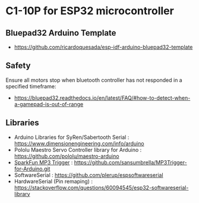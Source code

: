 # C1-10P for ESP32 microcontroller

## Bluepad32 Arduino Template
- https://github.com/ricardoquesada/esp-idf-arduino-bluepad32-template

## Safety
Ensure all motors stop when bluetooth controller has not responded in a specified timeframe:
- https://bluepad32.readthedocs.io/en/latest/FAQ/#how-to-detect-when-a-gamepad-is-out-of-range

## Libraries
- Arduino Libraries for SyRen/Sabertooth Serial : https://www.dimensionengineering.com/info/arduino
- Pololu Maestro Servo Controller library for Arduino : https://github.com/pololu/maestro-arduino
- [SparkFun MP3 Trigger](https://learn.sparkfun.com/tutorials/mp3-trigger-hookup-guide-v24) : https://github.com/sansumbrella/MP3Trigger-for-Arduino.git
- SoftwareSerial : https://github.com/plerup/espsoftwareserial
- HardwareSerial (Pin remaping) : https://stackoverflow.com/questions/60094545/esp32-softwareserial-library
